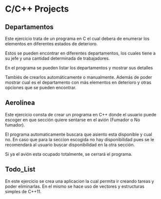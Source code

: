 # C/C++ Projects

## Departamentos
Este ejercicio trata de un programa en C el cual debera de enumerar los elementos en diferentes estados de deterioro.

Estos se pueden encontrar en diferentes departamentos, los cuales tiene a su jefe y una cantidad determinada de 
trabajadores.

En el programa se pueden listar los departamentos y mostrar sus detalles

Tambiés de crearlos automáticamente o manualmente. Además de poder mostrar cual es el departamento con más elementos en
deterioro y otras opciones que se pueden encontrar.


## Aerolínea
Este ejercicio consta de crear un programa en C++ donde el usuario puede escoger en que sección quiere sentarse en el 
avión (Fumador o No fumador). 

El programa automaticamente buscara que asiento esta disponible y cual no. En caso que para la seccion escogida no hay 
disponibilidad pues se le recomendará al usuario buscar disponibilidad en la otra sección.

Si ya el avión esta ocupado totalmente, se cerrará el programa.

## Todo_List

En este ejercicio se crea una aplicacion la cual permita ir creando tareas y poder eliminarlas.
En el mismo se hace uso de vectores y estructuras simples de C++11.